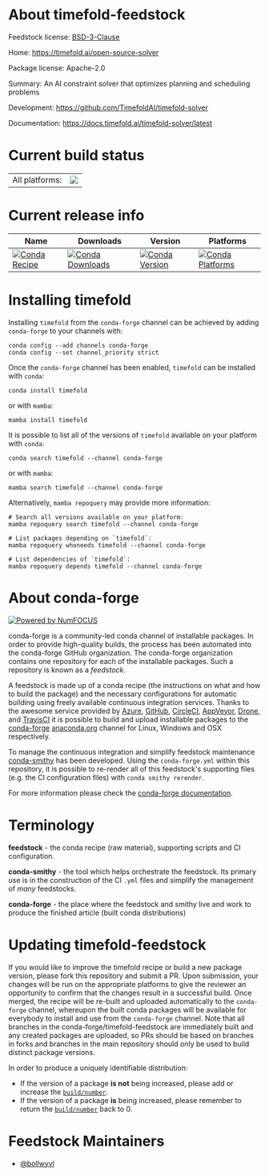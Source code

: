 About timefold-feedstock
========================

Feedstock license: [BSD-3-Clause](https://github.com/conda-forge/timefold-feedstock/blob/main/LICENSE.txt)

Home: https://timefold.ai/open-source-solver

Package license: Apache-2.0

Summary: An AI constraint solver that optimizes planning and scheduling problems

Development: https://github.com/TimefoldAI/timefold-solver

Documentation: https://docs.timefold.ai/timefold-solver/latest

Current build status
====================


<table><tr><td>All platforms:</td>
    <td>
      <a href="https://dev.azure.com/conda-forge/feedstock-builds/_build/latest?definitionId=24852&branchName=main">
        <img src="https://dev.azure.com/conda-forge/feedstock-builds/_apis/build/status/timefold-feedstock?branchName=main">
      </a>
    </td>
  </tr>
</table>

Current release info
====================

| Name | Downloads | Version | Platforms |
| --- | --- | --- | --- |
| [![Conda Recipe](https://img.shields.io/badge/recipe-timefold-green.svg)](https://anaconda.org/conda-forge/timefold) | [![Conda Downloads](https://img.shields.io/conda/dn/conda-forge/timefold.svg)](https://anaconda.org/conda-forge/timefold) | [![Conda Version](https://img.shields.io/conda/vn/conda-forge/timefold.svg)](https://anaconda.org/conda-forge/timefold) | [![Conda Platforms](https://img.shields.io/conda/pn/conda-forge/timefold.svg)](https://anaconda.org/conda-forge/timefold) |

Installing timefold
===================

Installing `timefold` from the `conda-forge` channel can be achieved by adding `conda-forge` to your channels with:

```
conda config --add channels conda-forge
conda config --set channel_priority strict
```

Once the `conda-forge` channel has been enabled, `timefold` can be installed with `conda`:

```
conda install timefold
```

or with `mamba`:

```
mamba install timefold
```

It is possible to list all of the versions of `timefold` available on your platform with `conda`:

```
conda search timefold --channel conda-forge
```

or with `mamba`:

```
mamba search timefold --channel conda-forge
```

Alternatively, `mamba repoquery` may provide more information:

```
# Search all versions available on your platform:
mamba repoquery search timefold --channel conda-forge

# List packages depending on `timefold`:
mamba repoquery whoneeds timefold --channel conda-forge

# List dependencies of `timefold`:
mamba repoquery depends timefold --channel conda-forge
```


About conda-forge
=================

[![Powered by
NumFOCUS](https://img.shields.io/badge/powered%20by-NumFOCUS-orange.svg?style=flat&colorA=E1523D&colorB=007D8A)](https://numfocus.org)

conda-forge is a community-led conda channel of installable packages.
In order to provide high-quality builds, the process has been automated into the
conda-forge GitHub organization. The conda-forge organization contains one repository
for each of the installable packages. Such a repository is known as a *feedstock*.

A feedstock is made up of a conda recipe (the instructions on what and how to build
the package) and the necessary configurations for automatic building using freely
available continuous integration services. Thanks to the awesome service provided by
[Azure](https://azure.microsoft.com/en-us/services/devops/), [GitHub](https://github.com/),
[CircleCI](https://circleci.com/), [AppVeyor](https://www.appveyor.com/),
[Drone](https://cloud.drone.io/welcome), and [TravisCI](https://travis-ci.com/)
it is possible to build and upload installable packages to the
[conda-forge](https://anaconda.org/conda-forge) [anaconda.org](https://anaconda.org/)
channel for Linux, Windows and OSX respectively.

To manage the continuous integration and simplify feedstock maintenance
[conda-smithy](https://github.com/conda-forge/conda-smithy) has been developed.
Using the ``conda-forge.yml`` within this repository, it is possible to re-render all of
this feedstock's supporting files (e.g. the CI configuration files) with ``conda smithy rerender``.

For more information please check the [conda-forge documentation](https://conda-forge.org/docs/).

Terminology
===========

**feedstock** - the conda recipe (raw material), supporting scripts and CI configuration.

**conda-smithy** - the tool which helps orchestrate the feedstock.
                   Its primary use is in the construction of the CI ``.yml`` files
                   and simplify the management of *many* feedstocks.

**conda-forge** - the place where the feedstock and smithy live and work to
                  produce the finished article (built conda distributions)


Updating timefold-feedstock
===========================

If you would like to improve the timefold recipe or build a new
package version, please fork this repository and submit a PR. Upon submission,
your changes will be run on the appropriate platforms to give the reviewer an
opportunity to confirm that the changes result in a successful build. Once
merged, the recipe will be re-built and uploaded automatically to the
`conda-forge` channel, whereupon the built conda packages will be available for
everybody to install and use from the `conda-forge` channel.
Note that all branches in the conda-forge/timefold-feedstock are
immediately built and any created packages are uploaded, so PRs should be based
on branches in forks and branches in the main repository should only be used to
build distinct package versions.

In order to produce a uniquely identifiable distribution:
 * If the version of a package **is not** being increased, please add or increase
   the [``build/number``](https://docs.conda.io/projects/conda-build/en/latest/resources/define-metadata.html#build-number-and-string).
 * If the version of a package **is** being increased, please remember to return
   the [``build/number``](https://docs.conda.io/projects/conda-build/en/latest/resources/define-metadata.html#build-number-and-string)
   back to 0.

Feedstock Maintainers
=====================

* [@bollwyvl](https://github.com/bollwyvl/)

